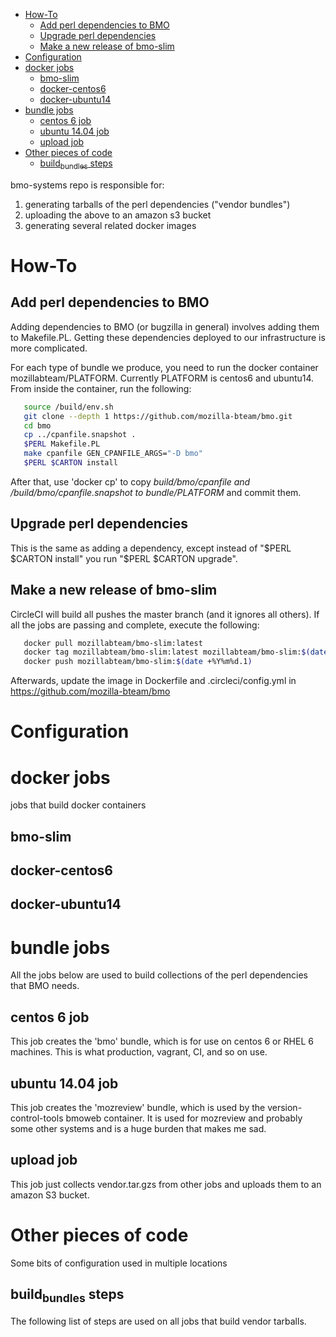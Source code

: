 - [How-To](#org46222a5)
  - [Add perl dependencies to BMO](#orgc0b3968)
  - [Upgrade perl dependencies](#org1c70e6d)
  - [Make a new release of bmo-slim](#orgf7f04d6)
- [Configuration](#org7db10a6)
- [docker jobs](#org08bf005)
  - [bmo-slim](#org0b54b47)
  - [docker-centos6](#orga08f0c4)
  - [docker-ubuntu14](#orgba02448)
- [bundle jobs](#orgb13321b)
  - [centos 6 job](#org2c5304b)
  - [ubuntu 14.04 job](#org6681a8f)
  - [upload job](#org04ed59f)
- [Other pieces of code](#org99f6e5d)
  - [build<sub>bundles</sub> steps](#org307d300)

bmo-systems repo is responsible for:

1.  generating tarballs of the perl dependencies ("vendor bundles")
2.  uploading the above to an amazon s3 bucket
3.  generating several related docker images


<a id="org46222a5"></a>

# How-To


<a id="orgc0b3968"></a>

## Add perl dependencies to BMO

Adding dependencies to BMO (or bugzilla in general) involves adding them to Makefile.PL. Getting these dependencies deployed to our infrastructure is more complicated.

For each type of bundle we produce, you need to run the docker container mozillabteam/PLATFORM. Currently PLATFORM is centos6 and ubuntu14. From inside the container, run the following:

```bash
   source /build/env.sh
   git clone --depth 1 https://github.com/mozilla-bteam/bmo.git
   cd bmo
   cp ../cpanfile.snapshot .
   $PERL Makefile.PL
   make cpanfile GEN_CPANFILE_ARGS="-D bmo"
   $PERL $CARTON install
```

After that, use 'docker cp' to copy *build/bmo/cpanfile and /build/bmo/cpanfile.snapshot to bundle/PLATFORM* and commit them.


<a id="org1c70e6d"></a>

## Upgrade perl dependencies

This is the same as adding a dependency, except instead of "$PERL $CARTON install" you run "$PERL $CARTON upgrade".


<a id="orgf7f04d6"></a>

## Make a new release of bmo-slim

CircleCI will build all pushes the master branch (and it ignores all others). If all the jobs are passing and complete, execute the following:

```bash
   docker pull mozillabteam/bmo-slim:latest
   docker tag mozillabteam/bmo-slim:latest mozillabteam/bmo-slim:$(date date +%Y%m%d.1)
   docker push mozillabteam/bmo-slim:$(date +%Y%m%d.1)
```

Afterwards, update the image in Dockerfile and .circleci/config.yml in <https://github.com/mozilla-bteam/bmo>


<a id="org7db10a6"></a>

# Configuration


<a id="org08bf005"></a>

# docker jobs

jobs that build docker containers


<a id="org0b54b47"></a>

## bmo-slim


<a id="orga08f0c4"></a>

## docker-centos6


<a id="orgba02448"></a>

## docker-ubuntu14


<a id="orgb13321b"></a>

# bundle jobs

All the jobs below are used to build collections of the perl dependencies that BMO needs.


<a id="org2c5304b"></a>

## centos 6 job

This job creates the 'bmo' bundle, which is for use on centos 6 or RHEL 6 machines. This is what production, vagrant, CI, and so on use.


<a id="org6681a8f"></a>

## ubuntu 14.04 job

This job creates the 'mozreview' bundle, which is used by the version-control-tools bmoweb container. It is used for mozreview and probably some other systems and is a huge burden that makes me sad.


<a id="org04ed59f"></a>

## upload job

This job just collects vendor.tar.gzs from other jobs and uploads them to an amazon S3 bucket.


<a id="org99f6e5d"></a>

# Other pieces of code

Some bits of configuration used in multiple locations


<a id="org307d300"></a>

## build<sub>bundles</sub> steps

The following list of steps are used on all jobs that build vendor tarballs.
